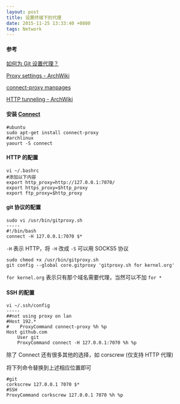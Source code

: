 ```yaml
---
layout: post
title: 设置终端下的代理
date: 2015-11-25 13:33:40 +0800
tags: Network
---
```



#### 参考

[如何为 Git 设置代理？](http://segmentfault.com/q/1010000000118837/a-1020000000132541)

[Proxy settings - ArchWiki](https://wiki.archlinux.org/index.php/Proxy_settings)

[connect-proxy manpages](http://manpages.ubuntu.com/manpages/natty/man1/connect-proxy.1.html)

[HTTP tunneling - ArchWiki](https://wiki.archlinux.org/index.php/HTTP_tunneling)

#### 安装 [Connect](https://bitbucket.org/gotoh/connect/wiki/Home)

```shell
#ubuntu
sudo apt-get install connect-proxy
#archlinux
yaourt -S connect
```

#### HTTP 的配置

```shell
vi ~/.bashrc
#添加以下内容
export http_proxy=http://127.0.0.1:7070/
export https_proxy=$http_proxy
export ftp_proxy=$http_proxy
```

#### git 协议的配置

```shell
sudo vi /usr/bin/gitproxy.sh
-----
#!/bin/bash
connect -H 127.0.0.1:7070 $*
```

`-H` 表示 HTTP，将 `-H` 改成 `-S` 可以用 SOCKS5 协议

```
sudo chmod +x /usr/bin/gitproxy.sh
git config --global core.gitproxy 'gitproxy.sh for kernel.org'
```

`for kernel.org` 表示只有那个域名需要代理，当然可以不加 `for *`

#### SSH 的配置

```shell
vi ~/.ssh/config
-----
##not using proxy on lan
#Host 192.*
#    ProxyCommand connect-proxy %h %p
Host github.com
    User git
    ProxyCommand connect -H 127.0.0.1:7070 %h %p
```

除了 Connect 还有很多其他的选择，如 corscrew (仅支持 HTTP 代理)

将下列命令替换到上述相应位置即可

```shell
#git
corkscrew 127.0.0.1 7070 $*
#SSH
ProxyCommand corkscrew 127.0.0.1 7070 %h %p
```
